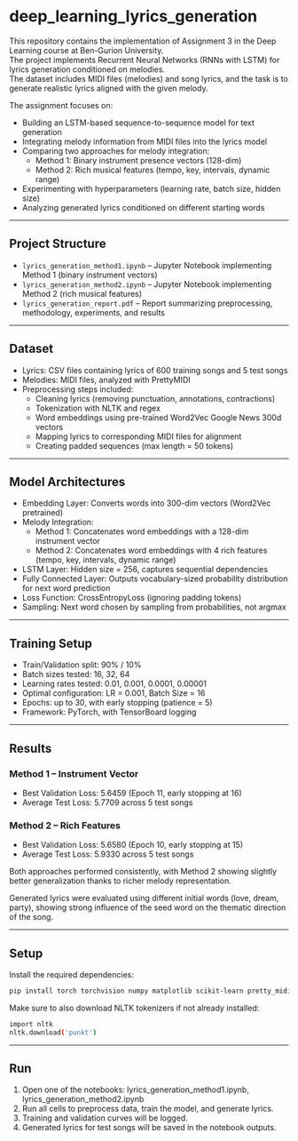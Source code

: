 # deep_learning_lyrics_generation

This repository contains the implementation of Assignment 3 in the Deep Learning course at Ben-Gurion University.  
The project implements Recurrent Neural Networks (RNNs with LSTM) for lyrics generation conditioned on melodies.  
The dataset includes MIDI files (melodies) and song lyrics, and the task is to generate realistic lyrics aligned with the given melody.

The assignment focuses on:
- Building an LSTM-based sequence-to-sequence model for text generation  
- Integrating melody information from MIDI files into the lyrics model  
- Comparing two approaches for melody integration:
  - Method 1: Binary instrument presence vectors (128-dim)  
  - Method 2: Rich musical features (tempo, key, intervals, dynamic range)  
- Experimenting with hyperparameters (learning rate, batch size, hidden size)  
- Analyzing generated lyrics conditioned on different starting words  

---

## Project Structure

- `lyrics_generation_method1.ipynb` – Jupyter Notebook implementing Method 1 (binary instrument vectors)  
- `lyrics_generation_method2.ipynb` – Jupyter Notebook implementing Method 2 (rich musical features)  
- `lyrics_generation_report.pdf` – Report summarizing preprocessing, methodology, experiments, and results  

---

## Dataset

- Lyrics: CSV files containing lyrics of 600 training songs and 5 test songs  
- Melodies: MIDI files, analyzed with PrettyMIDI  
- Preprocessing steps included:
  - Cleaning lyrics (removing punctuation, annotations, contractions)  
  - Tokenization with NLTK and regex  
  - Word embeddings using pre-trained Word2Vec Google News 300d vectors  
  - Mapping lyrics to corresponding MIDI files for alignment  
  - Creating padded sequences (max length = 50 tokens)  

---

## Model Architectures

- Embedding Layer: Converts words into 300-dim vectors (Word2Vec pretrained)  
- Melody Integration:  
  - Method 1: Concatenates word embeddings with a 128-dim instrument vector  
  - Method 2: Concatenates word embeddings with 4 rich features (tempo, key, intervals, dynamic range)  
- LSTM Layer: Hidden size = 256, captures sequential dependencies  
- Fully Connected Layer: Outputs vocabulary-sized probability distribution for next word prediction  
- Loss Function: CrossEntropyLoss (ignoring padding tokens)  
- Sampling: Next word chosen by sampling from probabilities, not argmax  

---

## Training Setup

- Train/Validation split: 90% / 10%  
- Batch sizes tested: 16, 32, 64  
- Learning rates tested: 0.01, 0.001, 0.0001, 0.00001  
- Optimal configuration: LR = 0.001, Batch Size = 16  
- Epochs: up to 30, with early stopping (patience = 5)  
- Framework: PyTorch, with TensorBoard logging  

---

## Results

### Method 1 – Instrument Vector  
- Best Validation Loss: 5.6459 (Epoch 11, early stopping at 16)  
- Average Test Loss: 5.7709 across 5 test songs  

### Method 2 – Rich Features  
- Best Validation Loss: 5.6580 (Epoch 10, early stopping at 15)  
- Average Test Loss: 5.9330 across 5 test songs  

Both approaches performed consistently, with Method 2 showing slightly better generalization thanks to richer melody representation.  

Generated lyrics were evaluated using different initial words (love, dream, party), showing strong influence of the seed word on the thematic direction of the song.  

---

## Setup

Install the required dependencies:
```bash
pip install torch torchvision numpy matplotlib scikit-learn pretty_midi nltk gensim
```
Make sure to also download NLTK tokenizers if not already installed:
```bash
import nltk
nltk.download('punkt')
```

---

## Run
1. Open one of the notebooks: lyrics_generation_method1.ipynb, lyrics_generation_method2.ipynb
2. Run all cells to preprocess data, train the model, and generate lyrics.
3. Training and validation curves will be logged.
4. Generated lyrics for test songs will be saved in the notebook outputs.

